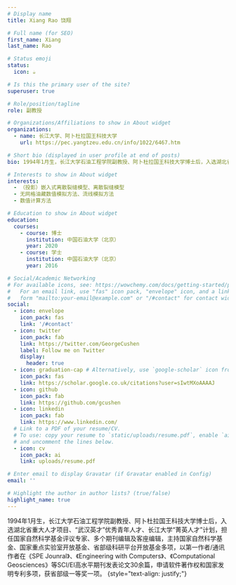 ```yaml
---
# Display name
title: Xiang Rao 饶翔

# Full name (for SEO)
first_name: Xiang
last_name: Rao

# Status emoji
status:
  icon: ☕️

# Is this the primary user of the site?
superuser: true

# Role/position/tagline
role: 副教授

# Organizations/Affiliations to show in About widget
organizations:
  - name: 长江大学、阿卜杜拉国王科技大学
    url: https://pec.yangtzeu.edu.cn/info/1022/6467.htm

# Short bio (displayed in user profile at end of posts)
bio: 1994年1月生，长江大学石油工程学院副教授、阿卜杜拉国王科技大学博士后，入选湖北省重大人才项目、“武汉英才”优秀青年人才、长江大学“菁英人才”计划，担任国家自然科学基金评议专家、多个期刊编辑及客座编辑，主持国家自然科学基金、国家重点实验室开放基金、省部级科研平台开放基金多项，以第一作者/通讯作者在《SPE Jounral》、《Engineering with Computers》、《Computational Geosciences》等SCI/EI高水平期刊发表论文30余篇，申请软件著作权和国家发明专利多项，获省部级一等奖一项。

# Interests to show in About widget
interests:
  - （投影）嵌入式离散裂缝模型、离散裂缝模型
  - 无网格油藏数值模拟方法、流线模拟方法
  - 数值计算方法

# Education to show in About widget
education:
  courses:
    - course: 博士
      institution: 中国石油大学（北京）
      year: 2020
    - course: 学士
      institution: 中国石油大学（北京）
      year: 2016

# Social/Academic Networking
# For available icons, see: https://wowchemy.com/docs/getting-started/page-builder/#icons
#   For an email link, use "fas" icon pack, "envelope" icon, and a link in the
#   form "mailto:your-email@example.com" or "/#contact" for contact widget.
social:
  - icon: envelope
    icon_pack: fas
    link: '/#contact'
  - icon: twitter
    icon_pack: fab
    link: https://twitter.com/GeorgeCushen
    label: Follow me on Twitter
    display:
      header: true
  - icon: graduation-cap # Alternatively, use `google-scholar` icon from `ai` icon pack
    icon_pack: fas
    link: https://scholar.google.co.uk/citations?user=sIwtMXoAAAAJ
  - icon: github
    icon_pack: fab
    link: https://github.com/gcushen
  - icon: linkedin
    icon_pack: fab
    link: https://www.linkedin.com/
  # Link to a PDF of your resume/CV.
  # To use: copy your resume to `static/uploads/resume.pdf`, enable `ai` icons in `params.yaml`,
  # and uncomment the lines below.
  - icon: cv
    icon_pack: ai
    link: uploads/resume.pdf

# Enter email to display Gravatar (if Gravatar enabled in Config)
email: ''

# Highlight the author in author lists? (true/false)
highlight_name: true
---
```


1994年1月生，长江大学石油工程学院副教授、阿卜杜拉国王科技大学博士后，入选湖北省重大人才项目、“武汉英才”优秀青年人才、长江大学“菁英人才”计划，担任国家自然科学基金评议专家、多个期刊编辑及客座编辑，主持国家自然科学基金、国家重点实验室开放基金、省部级科研平台开放基金多项，以第一作者/通讯作者在《SPE Jounral》、《Engineering with Computers》、《Computational Geosciences》等SCI/EI高水平期刊发表论文30余篇，申请软件著作权和国家发明专利多项，获省部级一等奖一项。
{style="text-align: justify;"}

